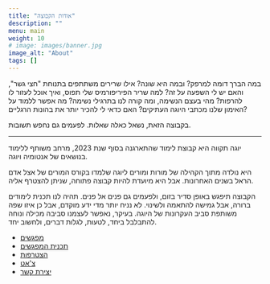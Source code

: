 ```yaml
---
title: "אודות הקבוצה"
description: ""
menu: main
weight: 10
# image: images/banner.jpg
image_alt: "About"
tags: []
---
```


במה הברך דומה למרפק? ובמה היא שונה? אילו שרירים משתתפים בתנוחת "חצי גשר", והאם יש לי השפעה על זה? למה שריר הפיריפורמיס שלי תפוס, ואיך אוכל לעזור לו להרפות? מהי בעצם הנשימה, ומה קורה לנו בתרגילי נשימה? מה אפשר ללמוד על האימון שלנו מכתבי היוגה העתיקים? האם כדאי לי להכיר יותר את בהונות הרגליים?

בקבוצה הזאת, נשאל כאלה שאלות. לפעמים גם נחפש תשובות.

-----------

יוגה תקווה היא קבוצת לימוד שהתארגנה בסוף שנת 2023, מרחב משותף ללימוד בנושאים של אנטומיה ויוגה. 

היא נולדה מתוך הקהילה של מורות ומורים ליוגה שלמדו בקורס המורים של אצל אדם הראל בשנים האחרונות. אבל היא מיועדת להיות קבוצה פתוחה, שניתן להצטרף אליה.

הקבוצה תיפגש באופן סדיר בזום, ולפעמים גם פנים אל פנים. תהיה לנו תכנית לימודים ברורה, אבל גמישה להתאמה ולשינוי. לא נניח יותר מדי ידע מוקדם, אבל כן איזו שפה משותפת סביב העקרונות של היוגה. בעיקר, נאפשר לעצמנו סביבה מכילה ונוחה להתבלבל ביחד, לטעות, לגלות דברים, ולחשוב יחד.

* [מפגשים](../meetings)
* [תכנית המפגשים](../plan)
* [הצטרפות](../joining)
* [צ'אט](../chat)
* [יצירת קשר](../contact)


